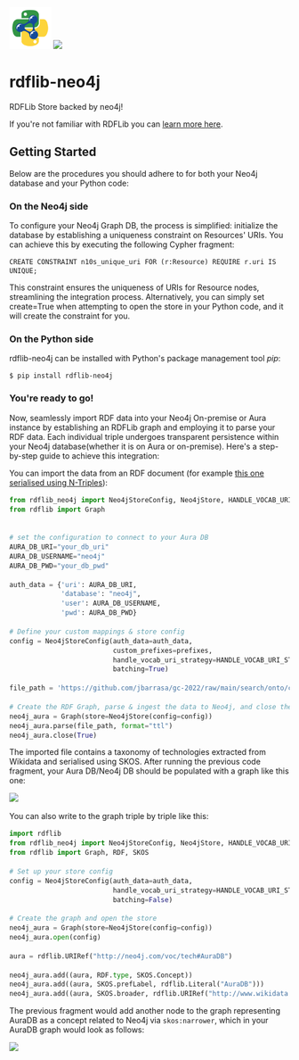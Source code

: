 <img src="https://raw.githubusercontent.com/RDFLib/rdflib/master/docs/_static/RDFlib.png" height="75"> <img src="https://guides.neo4j.com/rdf/n10s.png" height="75">

# rdflib-neo4j
RDFLib Store backed by neo4j!


If you're not familiar with RDFLib you can [learn more here](https://github.com/RDFLib/rdflib/#getting-started). 

## Getting Started
Below are the procedures you should adhere to for both your Neo4j database and your Python code:


### On the Neo4j side
To configure your Neo4j Graph DB, the process is simplified: initialize the database by establishing a uniqueness constraint on Resources' URIs. You can achieve this by executing the following Cypher fragment: 
```cypher
CREATE CONSTRAINT n10s_unique_uri FOR (r:Resource) REQUIRE r.uri IS UNIQUE;
```
This constraint ensures the uniqueness of URIs for Resource nodes, streamlining the integration process. Alternatively, you can simply set create=True when attempting to open the store in your Python code, and it will create the constraint for you.

### On the Python side
rdflib-neo4j can be installed with Python's package management tool *pip*:

    $ pip install rdflib-neo4j


### You're ready to go!
Now, seamlessly import RDF data into your Neo4j On-premise or Aura instance by establishing an RDFLib graph and employing it to parse your RDF data. Each individual triple undergoes transparent persistence within your Neo4j database(whether it is on Aura or on-premise). Here's a step-by-step guide to achieve this integration:

You can import the data from an RDF document (for example [this one serialised using N-Triples](https://github.com/jbarrasa/datasets/blob/master/rdf/music.nt)):

```python
from rdflib_neo4j import Neo4jStoreConfig, Neo4jStore, HANDLE_VOCAB_URI_STRATEGY
from rdflib import Graph


# set the configuration to connect to your Aura DB
AURA_DB_URI="your_db_uri"
AURA_DB_USERNAME="neo4j"
AURA_DB_PWD="your_db_pwd"

auth_data = {'uri': AURA_DB_URI,
             'database': "neo4j",
             'user': AURA_DB_USERNAME,
             'pwd': AURA_DB_PWD}

# Define your custom mappings & store config
config = Neo4jStoreConfig(auth_data=auth_data,
                          custom_prefixes=prefixes,
                          handle_vocab_uri_strategy=HANDLE_VOCAB_URI_STRATEGY.IGNORE,
                          batching=True)

file_path = 'https://github.com/jbarrasa/gc-2022/raw/main/search/onto/concept-scheme-skos.ttl'

# Create the RDF Graph, parse & ingest the data to Neo4j, and close the store(If the field batching is set to True in the Neo4jStoreConfig, remember to close the store to prevent the loss of any uncommitted records.)
neo4j_aura = Graph(store=Neo4jStore(config=config))
neo4j_aura.parse(file_path, format="ttl")
neo4j_aura.close(True)

```
The imported file contains a taxonomy of technologies extracted from Wikidata and serialised using SKOS.
After running the previous code fragment, your Aura DB/Neo4j DB should be populated with a graph like this one:

<img src="https://raw.githubusercontent.com/neo4j-labs/rdflib-neo4j/master/img/graph-view-aura.png" height="400">

You can also write to the graph triple by triple like this:

```python
import rdflib
from rdflib_neo4j import Neo4jStoreConfig, Neo4jStore, HANDLE_VOCAB_URI_STRATEGY
from rdflib import Graph, RDF, SKOS

# Set up your store config
config = Neo4jStoreConfig(auth_data=auth_data,
                          handle_vocab_uri_strategy=HANDLE_VOCAB_URI_STRATEGY.IGNORE,
                          batching=False)

# Create the graph and open the store
neo4j_aura = Graph(store=Neo4jStore(config=config))
neo4j_aura.open(config)

aura = rdflib.URIRef("http://neo4j.com/voc/tech#AuraDB")

neo4j_aura.add((aura, RDF.type, SKOS.Concept))
neo4j_aura.add((aura, SKOS.prefLabel, rdflib.Literal("AuraDB")))
neo4j_aura.add((aura, SKOS.broader, rdflib.URIRef("http://www.wikidata.org/entity/Q1628290")))
```

The previous fragment would add another node to the graph representing AuraDB as a concept related to Neo4j via `skos:narrower`, which in your AuraDB graph would look as follows:

<img src="https://raw.githubusercontent.com/neo4j-labs/rdflib-neo4j/master/img/graph-view-aura-detail.png" height="150">
